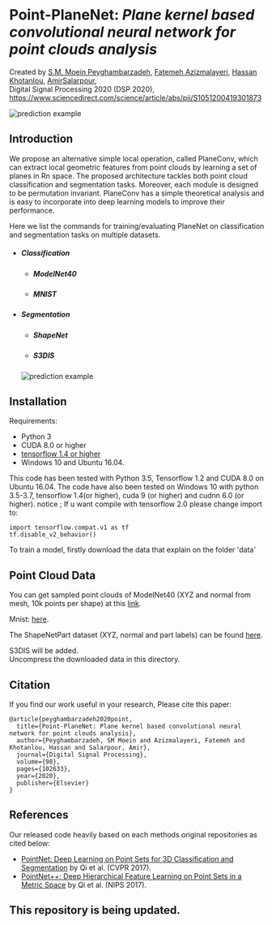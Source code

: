 # Point-PlaneNet: *Plane kernel based convolutional neural network for point clouds analysis*
Created by <a href="https://www.researchgate.net/profile/Moein_Peyghambarzadeh" target="_blank">S.M. Moein Peyghambarzadeh</a>, 
<a href="https://www.researchgate.net/profile/Fatemeh_Azizmalayeri" target="_blank">Fatemeh Azizmalayeri</a>, 
<a href="http://basu.ac.ir/en/~khotanlou" target="_blank">Hassan Khotanlou</a>,
<a href="http://www.salarpour.com" target="_blank"> AmirSalarpour</a>,</br>
Digital Signal Processing 2020 (DSP 2020), https://www.sciencedirect.com/science/article/abs/pii/S1051200419301873

![prediction example](https://raw.githubusercontent.com/moeinp70/Point-Planenet/master/fig1.png)

## Introduction
We propose an alternative simple local operation, called
PlaneConv, which can extract local geometric features from point clouds by
learning a set of planes in Rn space. The proposed architecture tackles both
point cloud classification and segmentation tasks. Moreover, each module is
designed to be permutation invariant. PlaneConv has a simple theoretical analysis and is easy to incorporate into deep learning models to improve their performance.

Here we list the commands for training/evaluating PlaneNet on classification and segmentation tasks on multiple datasets.

* ##### Classification
  * ##### ModelNet40
  * ##### MNIST
  
* ##### Segmentation
  * ##### ShapeNet
  * ##### S3DIS
  ![prediction example](https://raw.githubusercontent.com/moeinp70/Point-Planenet/master/res.png)

## Installation
Requirements:
- Python 3
- CUDA 8.0 or higher
- [tensorflow 1.4 or higher](https://www.tensorflow.org/get_started/os_setup)
- Windows 10 and Ubuntu 16.04.

This code has been tested with Python 3.5, Tensorflow 1.2 and CUDA 8.0 on Ubuntu 16.04. The code have also been tested on Windows 10 with python 3.5-3.7, tensorflow 1.4(or higher), cuda 9 (or higher)  and cudnn 6.0 (or higher).
 notice ; If u want compile with tensorflow 2.0 please change import to:
```
import tensorflow.compat.v1 as tf
tf.disable_v2_behavior()
```   
To train a model, firstly download the data that explain on the folder 'data'
## Point Cloud Data
You can get sampled point clouds of ModelNet40 (XYZ and normal from mesh, 10k points per shape) at this <a href="https://shapenet.cs.stanford.edu/media/modelnet40_normal_resampled.zip">link</a>.</br>

Mnist: <a href="https://drive.google.com/file/d/1pcAJa9TereursFkXfXLXiXkfawUv8Uid/view?usp=sharing">here</a>.</br>

The ShapeNetPart dataset (XYZ, normal and part labels) can be found <a href="https://shapenet.cs.stanford.edu/media/shapenetcore_partanno_segmentation_benchmark_v0_normal.zip">here</a>.</br>

S3DIS will be added.</br>
Uncompress the downloaded data in this directory.

## Citation
If you find our work useful in your research, Please cite this paper:

    @article{peyghambarzadeh2020point,
      title={Point-PlaneNet: Plane kernel based convolutional neural network for point clouds analysis},
      author={Peyghambarzadeh, SM Moein and Azizmalayeri, Fatemeh and Khotanlou, Hassan and Salarpour, Amir},
      journal={Digital Signal Processing},
      volume={98},
      pages={102633},
      year={2020},
      publisher={Elsevier}
    }

## References
Our released code heavily based on each methods original repositories as cited below:
* <a href="https://github.com/charlesq34/pointnet" target="_blank">PointNet: Deep Learning on Point Sets for 3D Classification and Segmentation</a> by Qi et al. (CVPR 2017).
* <a href="https://github.com/charlesq34/pointnet2" target="_black">PointNet++: Deep Hierarchical Feature Learning on Point Sets in a Metric Space</a> by Qi et al. (NIPS 2017).

## This repository is being updated.
